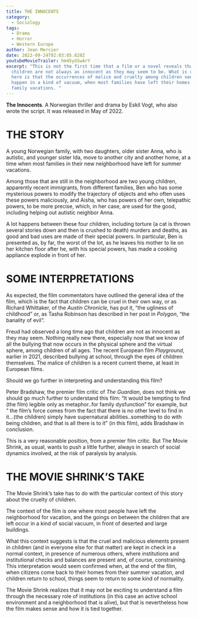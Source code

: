 ```yaml
---
title: THE INNOCENTS
category:
  - Sociology
tags:
  - Drama
  - Horror
  - Western Europe
author: Jean Mercier
date: 2022-09-24T02:03:05.628Z
youtubeMovieTrailer: hm45yGSwArY
excerpt: "This is not the first time that a film or a novel reveals that
  children are not always as innocent as they may seem to be. What is revealing
  here is that the occurrences of malice and cruelty among children seem to
  happen in a kind of vacuum, when most families have left their homes for
  family vacations. "
---
```

**The Innocents**. A Norwegian thriller and drama by Eskil Vogt, who also wrote the script. It was released in May of 2022.

# THE STORY

A young Norwegian family, with two daughters, older sister Anna, who is autistic, and younger sister Ida, move to another city and another home, at a time when most families in their new neighborhood have left for summer vacations.

Among those that are still in the neighborhood are two young children, apparently recent immigrants, from different families, Ben who has some mysterious powers to modify the trajectory of objects and who often uses these powers maliciously, and Aisha, who has powers of her own, telepathic powers, to be more precise, which, in her case, are used for the good, including helping out autistic neighbor Anna.

A lot happens between these four children, including torture (a cat is thrown several stories down and then is crushed to death) murders and deaths, as good and bad uses are made of their special powers. In particular, Ben is presented as, by far, the worst of the lot, as he leaves his mother to lie on her kitchen floor after he, with his special powers, has made a cooking appliance explode in front of her.

# SOME INTERPRETATIONS

As expected, the film commentators have outlined the general idea of the film, which is the fact that children can be cruel in their own way, or as Richard Whittaker, of the *Austin Chronicle,* has put it, “the ugliness of childhood” or, as Tasha Robinson has described in her post in *Polygon*, “the banality of evil”.

Freud had observed a long time ago that children are not as innocent as they may seem. Nothing really new there, especially now that we know of all the bullying that now occurs in the physical sphere and the virtual sphere, among children of all ages. The recent European film *Playground*, earlier in 2021, described bullying at school, through the eyes of children themselves. The malice of children is a recent current theme, at least in European films.

Should we go further in interpreting and understanding this film?

Peter Bradshaw, the premier film critic of *The* *Guardian*, does not think we should go much further to understand this film: “It would be tempting to find (the film) legible only as metaphor..for family dysfunction” for example, but ” the film’s force comes from the fact that there is no other level to find in it…(the children) simply have supernatural abilities..something to do with being children, and that is all there is to it” (in this film), adds Bradshaw in conclusion.

This is a very reasonable position, from a premier film critic. But The Movie Shrink, as usual, wants to push a little further, always in search of social dynamics involved, at the risk of paralysis by analysis.

# THE MOVIE SHRINK’S TAKE

The Movie Shrink’s take has to do with the particular context of this story about the cruelty of children.

The context of the film is one where most people have left the neighborhood for vacation, and the goings on between the children that are left occur in a kind of social vacuum, in front of deserted and large buildings.

What this context suggests is that the cruel and malicious elements present in children (and in everyone else for that matter) are kept in check in a normal context, in presence of numerous others, where institutions and institutional checks and balances are present and, of course, constraining. This interpretation would seem confirmed when, at the end of the film, when citizens come back to their homes from their summer vacation, and children return to school, things seem to return to some kind of normality.

The Movie Shrink realizes that it may not be exciting to understand a film through the necessary role of institutions (in this case an active school environment and a neighborhood that is alive), but that is nevertheless how the film makes sense and how it is tied together.